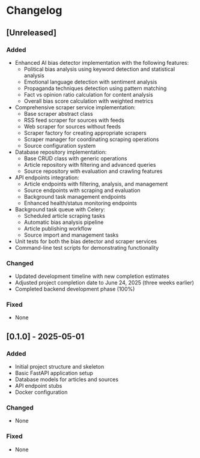 # Changelog

## [Unreleased]

### Added
- Enhanced AI bias detector implementation with the following features:
  - Political bias analysis using keyword detection and statistical analysis
  - Emotional language detection with sentiment analysis
  - Propaganda techniques detection using pattern matching
  - Fact vs opinion ratio calculation for content analysis
  - Overall bias score calculation with weighted metrics
- Comprehensive scraper service implementation:
  - Base scraper abstract class
  - RSS feed scraper for sources with feeds
  - Web scraper for sources without feeds
  - Scraper factory for creating appropriate scrapers
  - Scraper manager for coordinating scraping operations
  - Source configuration system
- Database repository implementation:
  - Base CRUD class with generic operations
  - Article repository with filtering and advanced queries
  - Source repository with evaluation and crawling features
- API endpoints integration:
  - Article endpoints with filtering, analysis, and management
  - Source endpoints with scraping and evaluation
  - Background task management endpoints
  - Enhanced health/status monitoring endpoints
- Background task queue with Celery:
  - Scheduled article scraping tasks
  - Automatic bias analysis pipeline
  - Article publishing workflow
  - Source import and management tasks
- Unit tests for both the bias detector and scraper services
- Command-line test scripts for demonstrating functionality

### Changed
- Updated development timeline with new completion estimates
- Adjusted project completion date to June 24, 2025 (three weeks earlier)
- Completed backend development phase (100%)

### Fixed
- None

## [0.1.0] - 2025-05-01

### Added
- Initial project structure and skeleton
- Basic FastAPI application setup
- Database models for articles and sources
- API endpoint stubs
- Docker configuration

### Changed
- None

### Fixed
- None
